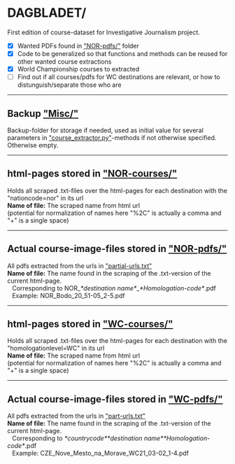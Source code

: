 # DAGBLADET/
 
 First edition of course-dataset for Investigative Journalism project. 
 - [x] Wanted PDFs found in ["NOR-pdfs/"](https://github.com/jeanetmu/DAGBLADET/tree/main/NOR-pdfs/) folder
 - [x] Code to be generalized so that functions and methods can be reused for other wanted course extractions
 - [x] World Championship courses to extracted
 - [ ] Find out if all courses/pdfs for WC destinations are relevant, or how to distunguish/separate those who are

------------------------------------------

## Backup ["Misc/"](https://github.com/jeanetmu/DAGBLADET/tree/main/Misc)
Backup-folder for storage if needed, used as initial value for several parameters in ["course_extractor.py"](https://github.com/jeanetmu/DAGBLADET/blob/main/course_extractor.py)-methods if not otherwise specified. Otherwise empty.

------------------------------------------

## html-pages stored in ["NOR-courses/"](https://github.com/jeanetmu/DAGBLADET/tree/main/NOR-courses/)
Holds all scraped .txt-files over the html-pages for each destination with the "nationcode=nor" in its url\
__Name of file:__ The scraped name from html url\
(potential for normalization of names here "%2C" is actually a comma and "+" is a single space)

------------------------------------------

## Actual course-image-files stored in ["NOR-pdfs/"](https://github.com/jeanetmu/DAGBLADET/tree/main/NOR-pdfs/)
All pdfs extracted from the urls in ["partial-urls.txt"](https://github.com/jeanetmu/DAGBLADET/blob/main/partial-urls.txt)\
__Name of file:__ The name found in the scraping of the .txt-version of the current html-page.\
&ensp; Corresponding to NOR_*\*destination name\**_*\*Homologation-code\**.pdf\
&ensp; Example: NOR_Bodo_20_51-05_2-5.pdf

------------------------------------------

## html-pages stored in ["WC-courses/"](https://github.com/jeanetmu/DAGBLADET/tree/main/WC-courses/)
Holds all scraped .txt-files over the html-pages for each destination with the "homologationlevel=WC" in its url\
__Name of file:__ The scraped name from html url\
(potential for normalization of names here "%2C" is actually a comma and "+" is a single space)

------------------------------------------

## Actual course-image-files stored in ["WC-pdfs/"](https://github.com/jeanetmu/DAGBLADET/tree/main/WC-pdfs/)
All pdfs extracted from the urls in ["part-urls.txt"](https://github.com/jeanetmu/DAGBLADET/blob/main/part-urls.txt)\
__Name of file:__ The name found in the scraping of the .txt-version of the current html-page.\
&ensp; Corresponding to *\*countrycode\**_*\*destination name\**_*\*Homologation-code\**.pdf\
&ensp; Example: CZE_Nove_Mesto_na_Morave_WC21_03-02_1-4.pdf
